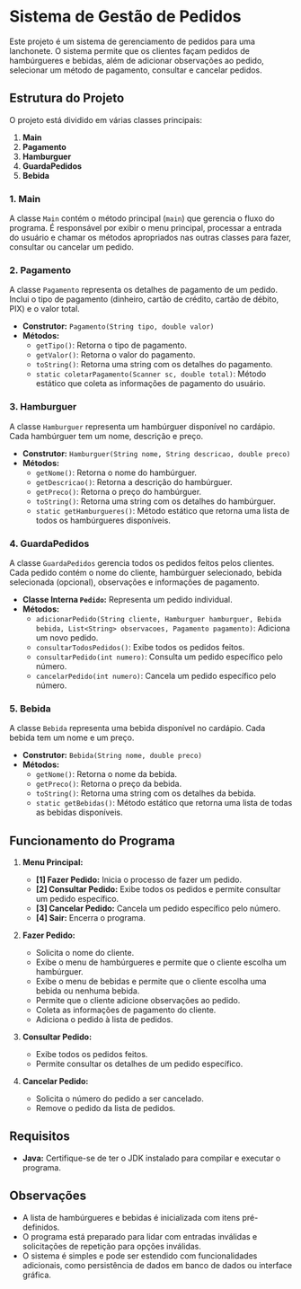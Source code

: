# Sistema de Gestão de Pedidos

Este projeto é um sistema de gerenciamento de pedidos para uma lanchonete. O sistema permite que os clientes façam pedidos de hambúrgueres e bebidas, além de adicionar observações ao pedido, selecionar um método de pagamento, consultar e cancelar pedidos.

## Estrutura do Projeto

O projeto está dividido em várias classes principais:

1. **Main**
2. **Pagamento**
3. **Hamburguer**
4. **GuardaPedidos**
5. **Bebida**

### 1. Main

A classe `Main` contém o método principal (`main`) que gerencia o fluxo do programa. É responsável por exibir o menu principal, processar a entrada do usuário e chamar os métodos apropriados nas outras classes para fazer, consultar ou cancelar um pedido.

### 2. Pagamento

A classe `Pagamento` representa os detalhes de pagamento de um pedido. Inclui o tipo de pagamento (dinheiro, cartão de crédito, cartão de débito, PIX) e o valor total.

- **Construtor:** `Pagamento(String tipo, double valor)`
- **Métodos:**
  - `getTipo()`: Retorna o tipo de pagamento.
  - `getValor()`: Retorna o valor do pagamento.
  - `toString()`: Retorna uma string com os detalhes do pagamento.
  - `static coletarPagamento(Scanner sc, double total)`: Método estático que coleta as informações de pagamento do usuário.

### 3. Hamburguer

A classe `Hamburguer` representa um hambúrguer disponível no cardápio. Cada hambúrguer tem um nome, descrição e preço.

- **Construtor:** `Hamburguer(String nome, String descricao, double preco)`
- **Métodos:**
  - `getNome()`: Retorna o nome do hambúrguer.
  - `getDescricao()`: Retorna a descrição do hambúrguer.
  - `getPreco()`: Retorna o preço do hambúrguer.
  - `toString()`: Retorna uma string com os detalhes do hambúrguer.
  - `static getHamburgueres()`: Método estático que retorna uma lista de todos os hambúrgueres disponíveis.

### 4. GuardaPedidos

A classe `GuardaPedidos` gerencia todos os pedidos feitos pelos clientes. Cada pedido contém o nome do cliente, hambúrguer selecionado, bebida selecionada (opcional), observações e informações de pagamento.

- **Classe Interna `Pedido`:** Representa um pedido individual.
- **Métodos:**
  - `adicionarPedido(String cliente, Hamburguer hamburguer, Bebida bebida, List<String> observacoes, Pagamento pagamento)`: Adiciona um novo pedido.
  - `consultarTodosPedidos()`: Exibe todos os pedidos feitos.
  - `consultarPedido(int numero)`: Consulta um pedido específico pelo número.
  - `cancelarPedido(int numero)`: Cancela um pedido específico pelo número.

### 5. Bebida

A classe `Bebida` representa uma bebida disponível no cardápio. Cada bebida tem um nome e um preço.

- **Construtor:** `Bebida(String nome, double preco)`
- **Métodos:**
  - `getNome()`: Retorna o nome da bebida.
  - `getPreco()`: Retorna o preço da bebida.
  - `toString()`: Retorna uma string com os detalhes da bebida.
  - `static getBebidas()`: Método estático que retorna uma lista de todas as bebidas disponíveis.

## Funcionamento do Programa

1. **Menu Principal:**
   - **[1] Fazer Pedido:** Inicia o processo de fazer um pedido.
   - **[2] Consultar Pedido:** Exibe todos os pedidos e permite consultar um pedido específico.
   - **[3] Cancelar Pedido:** Cancela um pedido específico pelo número.
   - **[4] Sair:** Encerra o programa.

2. **Fazer Pedido:**
   - Solicita o nome do cliente.
   - Exibe o menu de hambúrgueres e permite que o cliente escolha um hambúrguer.
   - Exibe o menu de bebidas e permite que o cliente escolha uma bebida ou nenhuma bebida.
   - Permite que o cliente adicione observações ao pedido.
   - Coleta as informações de pagamento do cliente.
   - Adiciona o pedido à lista de pedidos.

3. **Consultar Pedido:**
   - Exibe todos os pedidos feitos.
   - Permite consultar os detalhes de um pedido específico.

4. **Cancelar Pedido:**
   - Solicita o número do pedido a ser cancelado.
   - Remove o pedido da lista de pedidos.

## Requisitos

- **Java:** Certifique-se de ter o JDK instalado para compilar e executar o programa.

## Observações

- A lista de hambúrgueres e bebidas é inicializada com itens pré-definidos.
- O programa está preparado para lidar com entradas inválidas e solicitações de repetição para opções inválidas.
- O sistema é simples e pode ser estendido com funcionalidades adicionais, como persistência de dados em banco de dados ou interface gráfica.
